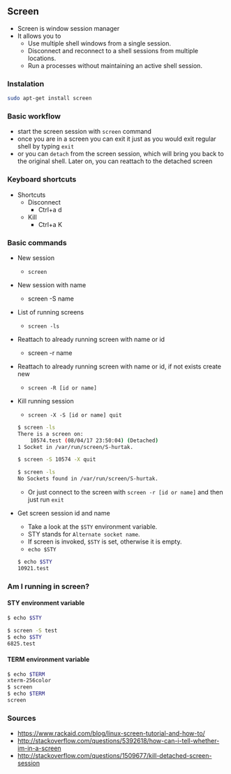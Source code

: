 ## Screen

- Screen is window session manager
- It allows you to
    - Use multiple shell windows from a single session.
    - Disconnect and reconnect to a shell sessions from multiple locations.
    - Run a processes without maintaining an active shell session.

### Instalation

```bash
sudo apt-get install screen
```

### Basic workflow

- start the screen session with `screen` command
- once you are in a screen you can exit it just as you would exit regular shell by typing `exit`
- or you can `detach` from the screen session, which will bring you back to the original shell. Later on, you can reattach to the detached screen

### Keyboard shortcuts

- Shortcuts
    - Disconnect
        - Ctrl+a d
    - Kill
        - Ctrl+a K

### Basic commands

- New session
    - `screen`
- New session with name
    - screen -S name
- List of running screens
    - `screen -ls`
- Reattach to already running screen with name or id
    - screen -r name
- Reattach to already running screen with name or id, if not exists create new
    - `screen -R [id or name]`
- Kill running session
    - `screen -X -S [id or name] quit`
    ```bash
    $ screen -ls
    There is a screen on:
        10574.test (08/04/17 23:50:04) (Detached)
    1 Socket in /var/run/screen/S-hurtak.

    $ screen -S 10574 -X quit

    $ screen -ls
    No Sockets found in /var/run/screen/S-hurtak.
    ```
    - Or just connect to the screen with `screen -r [id or name]` and then just run `exit`

- Get screen session id and name
    - Take a look at the `$STY` environment variable.
    - STY stands for `Alternate socket name`.
    - If screen is invoked, `$STY` is set, otherwise it is empty.
    - `echo $STY`
    ```bash
    $ echo $STY
    10921.test
    ```

### Am I running in screen?

#### STY environment variable

```bash
$ echo $STY

$ screen -S test
$ echo $STY
6825.test
```

#### TERM environment variable

```bash
$ echo $TERM
xterm-256color
$ screen
$ echo $TERM
screen
```

### Sources

- https://www.rackaid.com/blog/linux-screen-tutorial-and-how-to/
- http://stackoverflow.com/questions/5392618/how-can-i-tell-whether-im-in-a-screen
- http://stackoverflow.com/questions/1509677/kill-detached-screen-session
